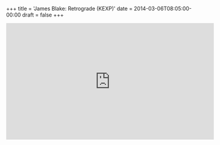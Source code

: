 +++
title = 'James Blake: Retrograde (KEXP)'
date = 2014-03-06T08:05:00-00:00
draft = false
+++

<iframe width="560" height="315" src="https://www.youtube.com/embed/rPy5GXul1AI?si=PxL8PQ_BLCeb7Q_Y" title="YouTube video player" frameborder="0" allow="accelerometer; autoplay; clipboard-write; encrypted-media; gyroscope; picture-in-picture; web-share" referrerpolicy="strict-origin-when-cross-origin" allowfullscreen></iframe>
